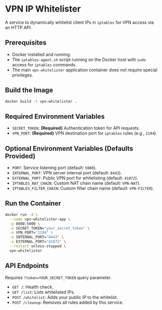 # VPN IP Whitelister

A service to dynamically whitelist client IPs in `iptables` for VPN access via an HTTP API.

## Prerequisites

*   Docker installed and running.
*   The `iptables-agent.sh` script running on the Docker host with `sudo` access for `iptables` commands.
*   The main `vpn-whitelister` application container does not require special privileges.

## Build the Image

```bash
docker build -t vpn-whitelister .
```

## Required Environment Variables

*   `SECRET_TOKEN`: **(Required)** Authentication token for API requests.
*   `VPN_PORT`: **(Required)** VPN destination port for `iptables` rules (e.g., `1194`).

## Optional Environment Variables (Defaults Provided)

*   `PORT`: Service listening port (default: `5000`).
*   `INTERNAL_PORT`: VPN server internal port (default: `8443`).
*   `EXTERNAL_PORT`: Public VPN port for whitelisting (default: `41872`).
*   `IPTABLES_NAT_CHAIN`: Custom NAT chain name (default: `VPN-NAT`).
*   `IPTABLES_FILTER_CHAIN`: Custom filter chain name (default: `VPN-FILTER`).

## Run the Container

```bash
docker run -d \
  --name vpn-whitelister-app \
  -p 8080:5000 \
  -e SECRET_TOKEN="your_secret_token" \
  -e VPN_PORT="1194" \
  -e INTERNAL_PORT="8443" \
  -e EXTERNAL_PORT="41872" \
  --restart unless-stopped \
  vpn-whitelister
```

## API Endpoints

Requires `?token=YOUR_SECRET_TOKEN` query parameter.

*   `GET /`: Health check.
*   `GET /list`: Lists whitelisted IPs.
*   `POST /whitelist`: Adds your public IP to the whitelist.
*   `POST /cleanup`: Removes all rules added by this service.
